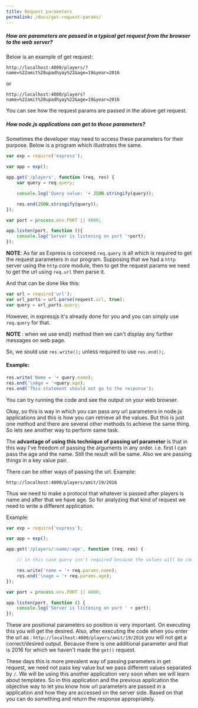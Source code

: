 ```yaml
---
title: Request parameters
permalink: /docs/get-request-params/
---
```



<div class="note">
  <h5>How are parameters are passed in a typical get request from the browser to the web server?</h5>
</div>

Below is an example of get request:

```
http://localhost:4000/players/?name=%22amit%20upadhyay%22&age=19&year=2016
```

or

```
http://localhost:4000/players?name=%22amit%20upadhyay%22&age=19&year=2016
```

You can see how the request params are passed in the above get request.

<div class="note info">
  <h5>How node.js applications can get to those parameters?</h5>
</div>
Sometimes the developer may need to access these parameters for their purpose. Below is a program which illustrates the same.

```js
var exp = require('express');

var app = exp();

app.get('/players', function (req, res) {
    var query = req.query;

    console.log('Query value: '+ JSON.stringify(query));

    res.end(JSON.stringify(query));
});

var port = process.env.PORT || 4000;

app.listen(port, function (){
    console.log('Server is listening on port '+port);
});
```

**NOTE**: As far as Express is concered `req.query` is all which is required to get the request parameters in our program. Supposing that we had a `http` server using the `http` core module, then to get the request params we need to get the url using `req.url` then parse it.

And that can be done like this:

```js
var url = require('url');
var url_parts = url.parse(request.url, true);
var query = url_parts.query;
```

However, in expressjs it's already done for you and you can simply use `req.query` for that.

**NOTE** : when we use end() method then we can't display any further messages on web page.

So, we sould use `res.write();` unless required to use `res.end();`.

#### Example:

```js
res.write('Name = '+ query.name);
res.end('\nAge = '+query.age);
res.end('This statement should not go to the response');
```

You can try running the code and see the output on your web browser.


Okay, so this is way in which you can pass any url parameters in node.js applications and this is how you can retrieve all the values. But this is just one method and there are several other methods to achieve the same thing. So lets see another way to perform same task.

The **advantage of using this technique of passing url parameter** is that in this way I've freedom of passing the arguments in any order. i.e. first I can pass the age and the name. Still the result will be same. Also we are passing things in a key value pair.

There can be other ways of passing the url.
Example:

```
http://localhost:4000/players/amit/19/2016
```

Thus we need to make a protocol that whatever is passed after players is name and after that we have age. So for analyzing that kind of request we need to write a different application.

Example:

```js
var exp = require('express');

var app = exp();

app.get('/players/:name/:age', function (req, res) {

    // in this case query isn't required because the values will be coming directly from the path only

    res.write('name = '+ req.params.name);
    res.end('\nage = '+ req.params.age);
});

var port = process.env.PORT || 4000;

app.listen(port, function () {
    console.log('Server is listening on port ' + port);
});
```

These are positional parameters so position is very important. On executing this you will get the desired. Also, after executing the code when you enter the url as : ```http://localhost:4000/players/amit/19/2016``` you will not get a correct/desired output. Because there is one additional parameter and that is 2016 for which we haven't made the `get()` request.

These days this is more prevalent way of passing parameters in get request, we need not pass key value but we pass different values separated by `/`. We will be using this another application very soon when we will learn about templates. So in this application and the previous application the objective way to let you know how url parameters are passed in a application and how they are accessed on the server side. Based on that you can do something and return the response appropriately.
